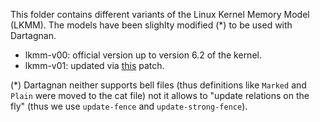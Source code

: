 This folder contains different variants of the Linux Kernel Memory Model (LKMM).
The models have been slighlty modified (*) to be used with Dartagnan.

- lkmm-v00: official version up to version 6.2 of the kernel.
- lkmm-v01: updated via [this](https://lkml.org/lkml/2022/11/16/1555) patch.

(*) Dartagnan neither supports bell files (thus definitions like `Marked` and `Plain` were moved to the cat file) not it allows to "update relations on the fly" (thus we use `update-fence` and `update-strong-fence`).